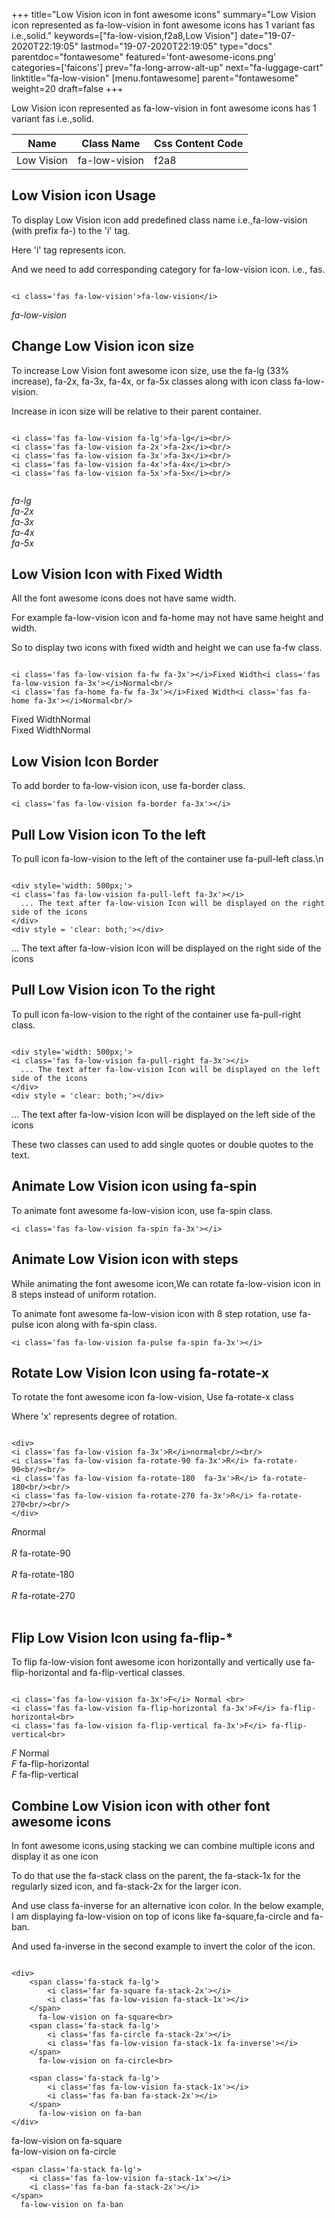 +++
title="Low Vision icon in font awesome icons"
summary="Low Vision icon represented as fa-low-vision in font awesome icons has 1 variant fas i.e.,solid."
keywords=["fa-low-vision,f2a8,Low Vision"]
date="19-07-2020T22:19:05"
lastmod="19-07-2020T22:19:05"
type="docs"
parentdoc="fontawesome"
featured='font-awesome-icons.png'
categories=['faicons']
prev="fa-long-arrow-alt-up"
next="fa-luggage-cart"
linktitle="fa-low-vision"
[menu.fontawesome]
parent="fontawesome"
weight=20
draft=false
+++


Low Vision icon represented as fa-low-vision in font awesome icons has 1 variant fas i.e.,solid.

<div class='table-responsive'><table class='table'><thead><tr><th>Name</th><th>Class Name</th><th>Css Content Code</th></tr></thead><tbody><tr><td>Low Vision</td><td>fa-low-vision</td><td>f2a8</td></tr></tbody></table></div>



## Low Vision icon Usage

To display Low Vision icon add predefined class name i.e.,fa-low-vision (with prefix fa-) to the 'i' tag.

Here 'i' tag represents icon.

And we need to add corresponding category for fa-low-vision icon. i.e., fas.


```

<i class='fas fa-low-vision'>fa-low-vision</i>
```

<i class='fas fa-low-vision'>fa-low-vision</i>




## Change Low Vision icon size
To increase Low Vision font awesome icon size, use the fa-lg (33% increase), fa-2x, fa-3x, fa-4x, or fa-5x classes along with icon class fa-low-vision.

Increase in icon size will be relative to their parent container. 

```

<i class='fas fa-low-vision fa-lg'>fa-lg</i><br/>
<i class='fas fa-low-vision fa-2x'>fa-2x</i><br/>
<i class='fas fa-low-vision fa-3x'>fa-3x</i><br/>
<i class='fas fa-low-vision fa-4x'>fa-4x</i><br/>
<i class='fas fa-low-vision fa-5x'>fa-5x</i><br/>
            
```

<i class='fas fa-low-vision fa-lg'>fa-lg</i><br/>
<i class='fas fa-low-vision fa-2x'>fa-2x</i><br/>
<i class='fas fa-low-vision fa-3x'>fa-3x</i><br/>
<i class='fas fa-low-vision fa-4x'>fa-4x</i><br/>
<i class='fas fa-low-vision fa-5x'>fa-5x</i><br/>
            



## Low Vision Icon with Fixed Width 

All the font awesome icons does not have same width.

For example fa-low-vision icon and fa-home may not have same height and width.

So to display two icons with fixed width and height we can use fa-fw class.


```

<i class='fas fa-low-vision fa-fw fa-3x'></i>Fixed Width<i class='fas fa-low-vision fa-3x'></i>Normal<br/>
<i class='fas fa-home fa-fw fa-3x'></i>Fixed Width<i class='fas fa-home fa-3x'></i>Normal<br/>
```

<i class='fas fa-low-vision fa-fw fa-3x'></i>Fixed Width<i class='fas fa-low-vision fa-3x'></i>Normal<br/>
<i class='fas fa-home fa-fw fa-3x'></i>Fixed Width<i class='fas fa-home fa-3x'></i>Normal<br/>



## Low Vision Icon Border 

To add border to fa-low-vision icon, use fa-border class.


```
<i class='fas fa-low-vision fa-border fa-3x'></i>

```
<i class='fas fa-low-vision fa-border fa-3x'></i>





## Pull Low Vision icon To the left

To pull icon fa-low-vision to the left of the container use fa-pull-left class.\n

```

<div style='width: 500px;'>
<i class='fas fa-low-vision fa-pull-left fa-3x'></i>
  ... The text after fa-low-vision Icon will be displayed on the right side of the icons
</div>
<div style = 'clear: both;'></div>
```

<div style='width: 500px;'>
<i class='fas fa-low-vision fa-pull-left fa-3x'></i>
  ... The text after fa-low-vision Icon will be displayed on the right side of the icons
</div>
<div style = 'clear: both;'></div>




## Pull Low Vision icon To the right
To pull icon fa-low-vision to the right of the container use fa-pull-right class.

```

<div style='width: 500px;'>
<i class='fas fa-low-vision fa-pull-right fa-3x'></i>
  ... The text after fa-low-vision Icon will be displayed on the left side of the icons
</div>
<div style = 'clear: both;'></div>
```

<div style='width: 500px;'>
<i class='fas fa-low-vision fa-pull-right fa-3x'></i>
  ... The text after fa-low-vision Icon will be displayed on the left side of the icons
</div>
<div style = 'clear: both;'></div>

These two classes can used to add single quotes or double quotes to the text.


## Animate Low Vision icon using fa-spin
To animate font awesome fa-low-vision icon, use fa-spin class.

```
<i class='fas fa-low-vision fa-spin fa-3x'></i>
```
<i class='fas fa-low-vision fa-spin fa-3x'></i>




## Animate Low Vision icon with steps
While animating the font awesome icon,We can rotate fa-low-vision icon in 8 steps instead of uniform rotation.

To animate font awesome fa-low-vision icon with 8 step rotation, use fa-pulse icon along with fa-spin class.


```
<i class='fas fa-low-vision fa-pulse fa-spin fa-3x'></i>

```
<i class='fas fa-low-vision fa-pulse fa-spin fa-3x'></i>





## Rotate Low Vision Icon using fa-rotate-x
To rotate the font awesome icon fa-low-vision, Use fa-rotate-x class

Where 'x' represents degree of rotation.


```

<div>
<i class='fas fa-low-vision fa-3x'>R</i>normal<br/><br/>
<i class='fas fa-low-vision fa-rotate-90 fa-3x'>R</i> fa-rotate-90<br/><br/> 
<i class='fas fa-low-vision fa-rotate-180  fa-3x'>R</i> fa-rotate-180<br/><br/> 
<i class='fas fa-low-vision fa-rotate-270 fa-3x'>R</i> fa-rotate-270<br/><br/>
</div>
```

<div>
<i class='fas fa-low-vision fa-3x'>R</i>normal<br/><br/>
<i class='fas fa-low-vision fa-rotate-90 fa-3x'>R</i> fa-rotate-90<br/><br/> 
<i class='fas fa-low-vision fa-rotate-180  fa-3x'>R</i> fa-rotate-180<br/><br/> 
<i class='fas fa-low-vision fa-rotate-270 fa-3x'>R</i> fa-rotate-270<br/><br/>
</div>




## Flip Low Vision Icon using fa-flip-*
To flip fa-low-vision font awesome icon horizontally and vertically use fa-flip-horizontal and fa-flip-vertical classes. 

```

<i class='fas fa-low-vision fa-3x'>F</i> Normal <br>
<i class='fas fa-low-vision fa-flip-horizontal fa-3x'>F</i> fa-flip-horizontal<br>
<i class='fas fa-low-vision fa-flip-vertical fa-3x'>F</i> fa-flip-vertical<br>
```

<i class='fas fa-low-vision fa-3x'>F</i> Normal <br>
<i class='fas fa-low-vision fa-flip-horizontal fa-3x'>F</i> fa-flip-horizontal<br>
<i class='fas fa-low-vision fa-flip-vertical fa-3x'>F</i> fa-flip-vertical<br>




## Combine Low Vision icon with other font awesome icons
In font awesome icons,using stacking we can combine multiple icons and display it as one icon 

To do that use the fa-stack class on the parent, the fa-stack-1x for the regularly sized icon, and fa-stack-2x for the larger icon.

And use class fa-inverse for an alternative icon color. 
In the below example, I am displaying fa-low-vision on top of icons like fa-square,fa-circle and fa-ban.

And used fa-inverse in the second example to invert the color of the icon.

```

<div>
    <span class='fa-stack fa-lg'>
        <i class='far fa-square fa-stack-2x'></i>
        <i class='fas fa-low-vision fa-stack-1x'></i>
    </span>
      fa-low-vision on fa-square<br>
    <span class='fa-stack fa-lg'>
        <i class='fas fa-circle fa-stack-2x'></i>
        <i class='fas fa-low-vision fa-stack-1x fa-inverse'></i>
    </span>
      fa-low-vision on fa-circle<br>

    <span class='fa-stack fa-lg'>
        <i class='fas fa-low-vision fa-stack-1x'></i>
        <i class='fas fa-ban fa-stack-2x'></i>
    </span>
      fa-low-vision on fa-ban
</div>
```

<div>
    <span class='fa-stack fa-lg'>
        <i class='far fa-square fa-stack-2x'></i>
        <i class='fas fa-low-vision fa-stack-1x'></i>
    </span>
      fa-low-vision on fa-square<br>
    <span class='fa-stack fa-lg'>
        <i class='fas fa-circle fa-stack-2x'></i>
        <i class='fas fa-low-vision fa-stack-1x fa-inverse'></i>
    </span>
      fa-low-vision on fa-circle<br>

    <span class='fa-stack fa-lg'>
        <i class='fas fa-low-vision fa-stack-1x'></i>
        <i class='fas fa-ban fa-stack-2x'></i>
    </span>
      fa-low-vision on fa-ban
</div>






